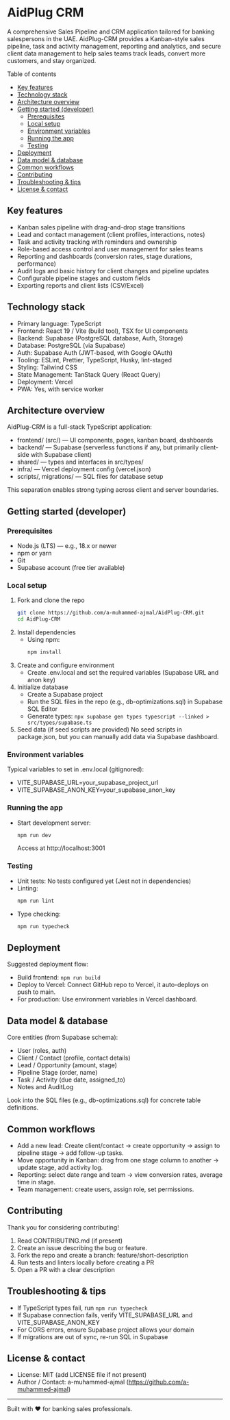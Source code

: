 # AidPlug CRM

A comprehensive Sales Pipeline and CRM application tailored for banking salespersons in the UAE. AidPlug-CRM provides a Kanban-style sales pipeline, task and activity management, reporting and analytics, and secure client data management to help sales teams track leads, convert more customers, and stay organized.

Table of contents
- [Key features](#key-features)
- [Technology stack](#technology-stack)
- [Architecture overview](#architecture-overview)
- [Getting started (developer)](#getting-started-developer)
  - [Prerequisites](#prerequisites)
  - [Local setup](#local-setup)
  - [Environment variables](#environment-variables)
  - [Running the app](#running-the-app)
  - [Testing](#testing)
- [Deployment](#deployment)
- [Data model & database](#data-model--database)
- [Common workflows](#common-workflows)
- [Contributing](#contributing)
- [Troubleshooting & tips](#troubleshooting--tips)
- [License & contact](#license--contact)

## Key features
- Kanban sales pipeline with drag-and-drop stage transitions
- Lead and contact management (client profiles, interactions, notes)
- Task and activity tracking with reminders and ownership
- Role-based access control and user management for sales teams
- Reporting and dashboards (conversion rates, stage durations, performance)
- Audit logs and basic history for client changes and pipeline updates
- Configurable pipeline stages and custom fields
- Exporting reports and client lists (CSV/Excel)

## Technology stack
- Primary language: TypeScript
- Frontend: React 19 / Vite (build tool), TSX for UI components
- Backend: Supabase (PostgreSQL database, Auth, Storage)
- Database: PostgreSQL (via Supabase)
- Auth: Supabase Auth (JWT-based, with Google OAuth)
- Tooling: ESLint, Prettier, TypeScript, Husky, lint-staged
- Styling: Tailwind CSS
- State Management: TanStack Query (React Query)
- Deployment: Vercel
- PWA: Yes, with service worker

## Architecture overview
AidPlug-CRM is a full-stack TypeScript application:
- frontend/ (src/) — UI components, pages, kanban board, dashboards
- backend/ — Supabase (serverless functions if any, but primarily client-side with Supabase client)
- shared/ — types and interfaces in src/types/
- infra/ — Vercel deployment config (vercel.json)
- scripts/, migrations/ — SQL files for database setup

This separation enables strong typing across client and server boundaries.

## Getting started (developer)

### Prerequisites
- Node.js (LTS) — e.g., 18.x or newer
- npm or yarn
- Git
- Supabase account (free tier available)

### Local setup
1. Fork and clone the repo
   ```bash
   git clone https://github.com/a-muhammed-ajmal/AidPlug-CRM.git
   cd AidPlug-CRM
   ```
2. Install dependencies
   - Using npm:
     ```bash
     npm install
     ```
3. Create and configure environment
   - Create .env.local and set the required variables (Supabase URL and anon key)
4. Initialize database
   - Create a Supabase project
   - Run the SQL files in the repo (e.g., db-optimizations.sql) in Supabase SQL Editor
   - Generate types: `npx supabase gen types typescript --linked > src/types/supabase.ts`
5. Seed data (if seed scripts are provided)
   No seed scripts in package.json, but you can manually add data via Supabase dashboard.

### Environment variables
Typical variables to set in .env.local (gitignored):
- VITE_SUPABASE_URL=your_supabase_project_url
- VITE_SUPABASE_ANON_KEY=your_supabase_anon_key

### Running the app
- Start development server:
  ```bash
  npm run dev
  ```
  Access at http://localhost:3001

### Testing
- Unit tests: No tests configured yet (Jest not in dependencies)
- Linting:
  ```bash
  npm run lint
  ```
- Type checking:
  ```bash
  npm run typecheck
  ```

## Deployment
Suggested deployment flow:
- Build frontend: `npm run build`
- Deploy to Vercel: Connect GitHub repo to Vercel, it auto-deploys on push to main.
- For production: Use environment variables in Vercel dashboard.

## Data model & database
Core entities (from Supabase schema):
- User (roles, auth)
- Client / Contact (profile, contact details)
- Lead / Opportunity (amount, stage)
- Pipeline Stage (order, name)
- Task / Activity (due date, assigned_to)
- Notes and AuditLog

Look into the SQL files (e.g., db-optimizations.sql) for concrete table definitions.

## Common workflows
- Add a new lead: Create client/contact → create opportunity → assign to pipeline stage → add follow-up tasks.
- Move opportunity in Kanban: drag from one stage column to another → update stage, add activity log.
- Reporting: select date range and team → view conversion rates, average time in stage.
- Team management: create users, assign role, set permissions.

## Contributing
Thank you for considering contributing!
1. Read CONTRIBUTING.md (if present)
2. Create an issue describing the bug or feature.
3. Fork the repo and create a branch: feature/short-description
4. Run tests and linters locally before creating a PR
5. Open a PR with a clear description

## Troubleshooting & tips
- If TypeScript types fail, run `npm run typecheck`
- If Supabase connection fails, verify VITE_SUPABASE_URL and VITE_SUPABASE_ANON_KEY
- For CORS errors, ensure Supabase project allows your domain
- If migrations are out of sync, re-run SQL in Supabase

## License & contact
- License: MIT (add LICENSE file if not present)
- Author / Contact: a-muhammed-ajmal (https://github.com/a-muhammed-ajmal)

---

Built with ❤️ for banking sales professionals.
